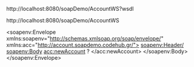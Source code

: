 http://localhost:8080/soapDemo/AccountWS?wsdl


http://localhost:8080/soapDemo/AccountWS

<soapenv:Envelope xmlns:soapenv="http://schemas.xmlsoap.org/soap/envelope/" 
xmlns:acc="http://account.soapdemo.codehub.gr/">
   <soapenv:Header/>
   <soapenv:Body>
      <acc:newAccount>
         <!--Optional:-->
         <arg0>?</arg0>
      </acc:newAccount>
   </soapenv:Body>
</soapenv:Envelope>
